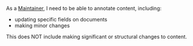 As a [Maintainer](../roles/1.maintainer.md), I need to be able to annotate content, including:

- updating specific fields on documents
- making minor changes

This does NOT include making significant or structural changes to content.